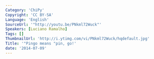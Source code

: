 ```yaml
---
Category: 'ChiPy'
Copyright: 'CC BY-SA'
Language: 'English'
SourceUrl: '"http://youtu.be/PNkml72Wuck"'
Speakers: [Luciano Ramalho]
Tags: []
ThumbnailUrl: 'http://i.ytimg.com/vi/PNkml72Wuck/hqdefault.jpg'
Title: '"Pingo means "pin, go!'
date: '2014-07-09'
---
```


